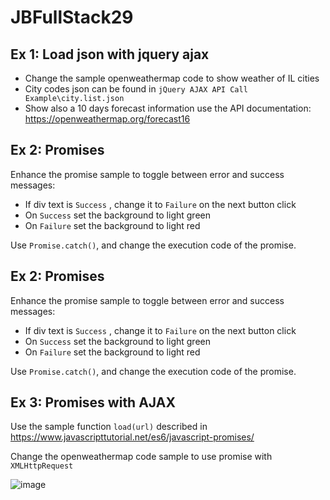 # JBFullStack29

## Ex 1: Load json with jquery ajax

- Change the sample openweathermap code to show weather of IL cities 
- City codes json can be found in `jQuery AJAX API Call Example\city.list.json`
- Show also a 10 days forecast information use the API documentation: https://openweathermap.org/forecast16

## Ex 2: Promises

Enhance the promise sample to toggle between error and success messages:

- If div text is `Success` , change it to `Failure` on the next button click
- On `Success` set the background to light green
- On `Failure` set the background to light red

Use `Promise.catch()`, and change the execution code of the promise.

## Ex 2: Promises

Enhance the promise sample to toggle between error and success messages:

- If div text is `Success` , change it to `Failure` on the next button click
- On `Success` set the background to light green
- On `Failure` set the background to light red

Use `Promise.catch()`, and change the execution code of the promise.


## Ex 3: Promises with AJAX

Use the sample function `load(url)` described in https://www.javascripttutorial.net/es6/javascript-promises/

Change the openweathermap code sample to use promise with `XMLHttpRequest`

![image](https://user-images.githubusercontent.com/12232897/148816442-7a2945cd-11c5-4938-8321-21a82e05c5fd.png)

